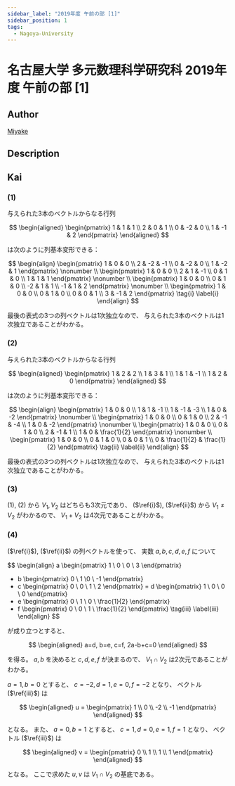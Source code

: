 ```yaml
---
sidebar_label: "2019年度 午前の部 [1]"
sidebar_position: 1
tags:
  - Nagoya-University
---
```

# 名古屋大学 多元数理科学研究科 2019年度 午前の部 \[1\]

## **Author**
[Miyake](https://miyake.github.io/exams/index.html)

## **Description**

## **Kai**
### (1)
与えられた3本のベクトルからなる行列

$$
  \begin{aligned}
  \begin{pmatrix}
  1 & 1 & 1 \\ 2 & 0 & 1 \\ 0 & -2 & 0 \\ 1 & -1 & 2
  \end{pmatrix}
  \end{aligned}
$$

は次のように列基本変形できる：

$$
  \begin{align}
  \begin{pmatrix}
  1 & 0 & 0 \\ 2 & -2 & -1 \\ 0 & -2 & 0 \\ 1 & -2 & 1
  \end{pmatrix} \nonumber
  \\
  \begin{pmatrix}
  1 & 0 & 0 \\ 2 & 1 & -1 \\ 0 & 1 & 0 \\ 1 & 1 & 1
  \end{pmatrix} \nonumber
  \\
  \begin{pmatrix}
  1 & 0 & 0 \\ 0 & 1 & 0 \\ -2 & 1 & 1 \\ -1 & 1 & 2
  \end{pmatrix} \nonumber
  \\
  \begin{pmatrix}
  1 & 0 & 0 \\ 0 & 1 & 0 \\ 0 & 0 & 1 \\ 3 & -1 & 2
  \end{pmatrix}
  \tag{i} \label{i}
  \end{align}
$$

最後の表式の3つの列ベクトルは1次独立なので、
与えられた3本のベクトルは1次独立であることがわかる。

### (2)
与えられた3本のベクトルからなる行列

$$
  \begin{aligned}
  \begin{pmatrix}
  1 & 2 & 2 \\ 1 & 3 & 1 \\ 1 & 1 & -1 \\ 1 & 2 & 0
  \end{pmatrix}
  \end{aligned}
$$

は次のように列基本変形できる：

$$
  \begin{align}
  \begin{pmatrix}
  1 & 0 & 0 \\ 1 & 1 & -1 \\ 1 & -1 & -3 \\ 1 & 0 & -2
  \end{pmatrix} \nonumber
  \\
  \begin{pmatrix}
  1 & 0 & 0 \\ 0 & 1 & 0 \\ 2 & -1 & -4 \\ 1 & 0 & -2
  \end{pmatrix} \nonumber
  \\
  \begin{pmatrix}
  1 & 0 & 0 \\ 0 & 1 & 0 \\ 2 & -1 & 1 \\ 1 & 0 & \frac{1}{2}
  \end{pmatrix} \nonumber
  \\
  \begin{pmatrix}
  1 & 0 & 0 \\ 0 & 1 & 0 \\ 0 & 0 & 1 \\ 0 & \frac{1}{2} & \frac{1}{2}
  \end{pmatrix}
  \tag{ii} \label{ii}
  \end{align}
$$

最後の表式の3つの列ベクトルは1次独立なので、
与えられた3本のベクトルは1次独立であることがわかる。

### (3)
(1), (2) から $V_1, V_2$ はどちらも3次元であり、
($\ref{i}$), ($\ref{ii}$) から $V_1 \ne V_2$ がわかるので、
$V_1 + V_2$ は4次元であることがわかる。

### (4)
($\ref{i}$), ($\ref{ii}$) の列ベクトルを使って、
実数 $a,b,c,d,e,f$ について

$$
\begin{align}
a \begin{pmatrix} 1 \\ 0 \\ 0 \\ 3 \end{pmatrix}
+ b \begin{pmatrix} 0 \\ 1 \\0 \\ -1 \end{pmatrix}
+ c \begin{pmatrix} 0 \\ 0 \\ 1 \\ 2 \end{pmatrix}
=
d \begin{pmatrix} 1 \\ 0 \\ 0 \\ 0 \end{pmatrix}
+ e \begin{pmatrix} 0 \\ 1 \\ 0 \\ \frac{1}{2} \end{pmatrix}
+ f \begin{pmatrix} 0 \\ 0 \\ 1 \\ \frac{1}{2} \end{pmatrix}
\tag{iii} \label{iii}
\end{align}
$$

が成り立つとすると、

$$
\begin{aligned}
a=d, b=e, c=f, 2a-b+c=0
\end{aligned}
$$

を得る。
$a,b$ を決めると $c,d,e,f$ が決まるので、
$V_1 \cap V_2$ は2次元であることがわかる。

$a=1,b=0$ とすると、 $c=-2,d=1,e=0,f=-2$ となり、
ベクトル ($\ref{iii}$) は

$$
\begin{aligned}
u = \begin{pmatrix} 1 \\ 0 \\ -2 \\ -1 \end{pmatrix}
\end{aligned}
$$

となる。
また、 $a=0,b=1$ とすると、 $c=1,d=0,e=1,f=1$ となり、
ベクトル ($\ref{iii}$) は

$$
\begin{aligned}
v = \begin{pmatrix} 0 \\ 1 \\ 1 \\ 1 \end{pmatrix}
\end{aligned}
$$

となる。
ここで求めた $u,v$ は $V_1 \cap V_2$ の基底である。